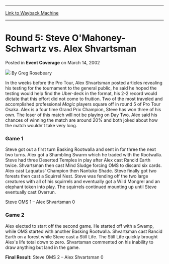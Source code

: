 
---
[Link to Wayback Machine](https://web.archive.org/web/20220526221001/https://magic.wizards.com/en/articles/archive/event-coverage/round-5-steve-omahoney-schwartz-vs-alex-shvartsman-2002-03-14)

[_metadata_:author]:- "Greg Rosebeary"
[_metadata_:description]:- "In the weeks before the Pro Tour, Alex Shvartsman posted articles revealing his testing for the tournament to the general public, he said he hoped the testing would help find the Uber-deck in the format, his 2-2 record would dictate that this effort did not come to fruition. Two of the most traveled and accomplished professional Magic players square off in round 5 of Pro Tour"
[_metadata_:generator]:- "Drupal 7 (http://drupal.org)"
[_metadata_:node]:- "800646"
[_metadata_:publish_date]:- "2002-03-14"
[_metadata_:source]:- "div-main-content"
[_metadata_:title]:- "Round 5: Steve O'Mahoney-Schwartz vs. Alex Shvartsman"
[_metadata_:wayback_capture_timestamp]:- "2022-05-26 22:10:01"
[_metadata_:wayback_raw_url]:- "https://web.archive.org/web/20220526221001id_/https://magic.wizards.com/en/articles/archive/event-coverage/round-5-steve-omahoney-schwartz-vs-alex-shvartsman-2002-03-14"
[_metadata_:wayback_url]:- "https://magic.wizards.com/en/articles/archive/event-coverage/round-5-steve-omahoney-schwartz-vs-alex-shvartsman-2002-03-14"
---


Round 5: Steve O'Mahoney-Schwartz vs. Alex Shvartsman
=====================================================



 Posted in **Event Coverage**
 on March 14, 2002 






![](https://media.magic.wizards.com/styles/auth_small/public/generic-avatar-150_713.png)
By Greg Rosebeary











In the weeks before the Pro Tour, Alex Shvartsman posted articles revealing his testing for the tournament to the general public, he said he hoped the testing would help find the Uber-deck in the format, his 2-2 record would dictate that this effort did not come to fruition. Two of the most traveled and accomplished professional *Magic* players square off in round 5 of Pro Tour Osaka. Alex is a four time Grand Prix Champion, Steve has won three of his own. The loser of this match will not be playing on Day Two. Alex said his chances of winning the match are around 20% and both joked about how the match wouldn't take very long.

### Game 1

Steve got out a first turn Basking Rootwalla and sent in for three the next two turns. Alex got a Shambling Swarm which he traded with the Rootwalla. Steve had three Deserted Temples in play after Alex cast Rancid Earth twice. Shvartsman then cast Mind Sludge forcing OMS to discard six cards. Alex cast Laquatus' Champion then Nantuko Shade. Steve finally got two forests then cast a Squirrel Nest. Steve was fending off the two large creatures with all of his squirrels and eventually got a Wild Mongrel and an elephant token into play. The squirrels continued mounting up until Steve eventually cast Overrun.

Steve OMS 1 – Alex Shvartsman 0

### Game 2

Alex elected to start off the second game. He started off with a Swamp, while OMS started with another Basking Rootwalla. Shvartsman cast Rancid Earth on a forest while Steve cast a Still Life. The Still Life quickly brought Alex's life total down to zero. Shvartsman commented on his inability to draw anything but land in the game.

**Final Result:** Steve OMS 2 – Alex Shvartsman 0







